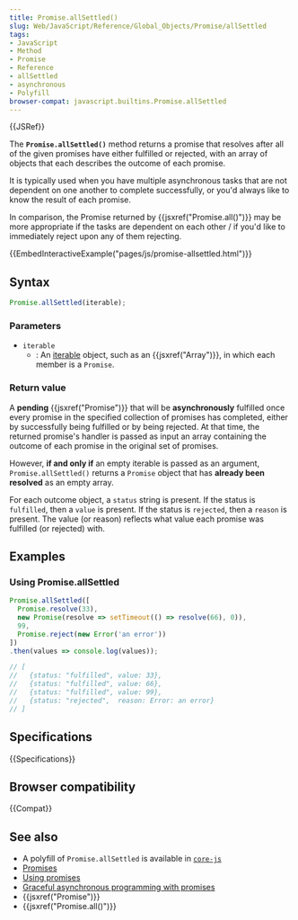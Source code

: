 ```yaml
---
title: Promise.allSettled()
slug: Web/JavaScript/Reference/Global_Objects/Promise/allSettled
tags:
- JavaScript
- Method
- Promise
- Reference
- allSettled
- asynchronous
- Polyfill
browser-compat: javascript.builtins.Promise.allSettled
---
```

{{JSRef}}

The **`Promise.allSettled()`** method returns a promise that resolves after all
of the given promises have either fulfilled or rejected, with an array of
objects that each describes the outcome of each promise.

It is typically used when you have multiple asynchronous tasks that are not
dependent on one another to complete successfully, or you'd always like to know
the result of each promise.

In comparison, the Promise returned by {{jsxref("Promise.all()")}} may
be more appropriate if the tasks are dependent on each other / if you'd like to
immediately reject upon any of them rejecting.

{{EmbedInteractiveExample("pages/js/promise-allsettled.html")}}

## Syntax

```js
Promise.allSettled(iterable);
```

### Parameters

- `iterable`
  - : An [iterable](/en-US/docs/Web/JavaScript/Guide/iterable) object, such as
    an {{jsxref("Array")}}, in which each member is a `Promise`.

### Return value

A **pending** {{jsxref("Promise")}} that will be **asynchronously**
fulfilled once every promise in the specified collection of promises has
completed, either by successfully being fulfilled or by being rejected. At that
time, the returned promise's handler is passed as input an array containing the
outcome of each promise in the original set of promises.

However, **if and only if** an empty iterable is passed as an argument,
`Promise.allSettled()` returns a `Promise` object that has **already been
resolved** as an empty array.

For each outcome object, a `status` string is present. If the status is
`fulfilled`, then a `value` is present. If the status is `rejected`, then a
`reason` is present. The value (or reason) reflects what value each promise was
fulfilled (or rejected) with.

## Examples

### Using Promise.allSettled

```js
Promise.allSettled([
  Promise.resolve(33),
  new Promise(resolve => setTimeout(() => resolve(66), 0)),
  99,
  Promise.reject(new Error('an error'))
])
.then(values => console.log(values));

// [
//   {status: "fulfilled", value: 33},
//   {status: "fulfilled", value: 66},
//   {status: "fulfilled", value: 99},
//   {status: "rejected",  reason: Error: an error}
// ]
```

## Specifications

{{Specifications}}

## Browser compatibility

{{Compat}}

## See also

- A polyfill of `Promise.allSettled` is available in
  [`core-js`](https://github.com/zloirock/core-js#ecmascript-promise)
- [Promises](/en-US/docs/Archive/Add-ons/Techniques/Promises)
- [Using promises](/en-US/docs/Web/JavaScript/Guide/Using_promises)
- [Graceful asynchronous programming with promises](/en-US/docs/Learn/JavaScript/Asynchronous/Promises)
- {{jsxref("Promise")}}
- {{jsxref("Promise.all()")}}
